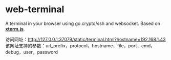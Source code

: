 # web-terminal

A terminal in your browser using go.crypto/ssh and websocket. Based on [**xterm.js**](https://github.com/xtermjs/xterm.js).

访问网址：http://127.0.0.1:37079/static/terminal.html?hostname=192.168.1.43
该网址支持的参数：url_prefix，protocol，hostname，file，port，cmd，debug，user，password
